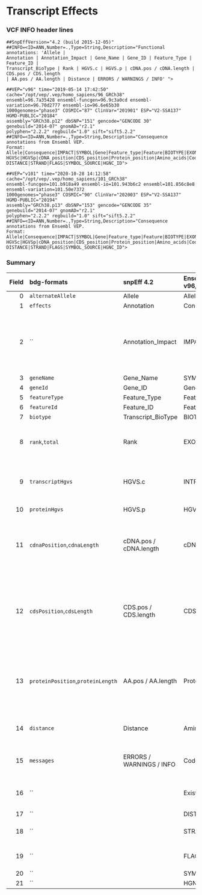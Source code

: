 # Transcript Effects

### VCF INFO header lines

```
##SnpEffVersion="4.2 (build 2015-12-05)"
##INFO=<ID=ANN,Number=.,Type=String,Description="Functional annotations: 'Allele |
Annotation | Annotation_Impact | Gene_Name | Gene_ID | Feature_Type | Feature_ID |
Transcript_BioType | Rank | HGVS.c | HGVS.p | cDNA.pos / cDNA.length | CDS.pos / CDS.length
| AA.pos / AA.length | Distance | ERRORS / WARNINGS / INFO' ">
```

```
##VEP="v96" time="2019-05-14 17:42:50" cache="/opt/vep/.vep/homo_sapiens/96_GRCh38"
ensembl=96.7a35428 ensembl-funcgen=96.9c3a0cd ensembl-variation=96.70d2777 ensembl-io=96.6e65b30
1000genomes="phase3" COSMIC="87" ClinVar="201901" ESP="V2-SSA137" HGMD-PUBLIC="20184"
assembly="GRCh38.p12" dbSNP="151" gencode="GENCODE 30" genebuild="2014-07" gnomAD="r2.1"
polyphen="2.2.2" regbuild="1.0" sift="sift5.2.2"
##INFO=<ID=ANN,Number=.,Type=String,Description="Consequence annotations from Ensembl VEP.
Format: Allele|Consequence|IMPACT|SYMBOL|Gene|Feature_type|Feature|BIOTYPE|EXON|INTRON|
HGVSc|HGVSp|cDNA_position|CDS_position|Protein_position|Amino_acids|Codons|Existing_variation|
DISTANCE|STRAND|FLAGS|SYMBOL_SOURCE|HGNC_ID">
```

```
##VEP="v101" time="2020-10-28 14:12:58" cache="/opt/vep/.vep/homo_sapiens/101_GRCh38"
ensembl-funcgen=101.b918a49 ensembl-io=101.943b6c2 ensembl=101.856c8e8 ensembl-variation=101.50e7372
1000genomes="phase3" COSMIC="90" ClinVar="202003" ESP="V2-SSA137" HGMD-PUBLIC="20194"
assembly="GRCh38.p13" dbSNP="153" gencode="GENCODE 35" genebuild="2014-07" gnomAD="r2.1"
polyphen="2.2.2" regbuild="1.0" sift="sift5.2.2"
##INFO=<ID=ANN,Number=.,Type=String,Description="Consequence annotations from Ensembl VEP.
Format: Allele|Consequence|IMPACT|SYMBOL|Gene|Feature_type|Feature|BIOTYPE|EXON|INTRON|
HGVSc|HGVSp|cDNA_position|CDS_position|Protein_position|Amino_acids|Codons|Existing_variation|
DISTANCE|STRAND|FLAGS|SYMBOL_SOURCE|HGNC_ID">
```

### Summary

| Field | bdg-formats                       | snpEff 4.2               | Ensembl VEP v96,v101  | Notes                                                                                                              |
| ----: | :-------------------------------- | :----------------------- | :-------------------- | :----                                                                                                              |
| 0     | `alternateAllele`                 | Allele                   | Allele                |                                                                                                                    |
| 1     | `effects`                         | Annotation               | Consequence           |                                                                                                                    |
| 2     | ``                                | Annotation_Impact        | IMPACT                | Putative_impact: A simple estimation of putative impact / deleteriousness : {HIGH, MODERATE, LOW, MODIFIER}        |
| 3     | `geneName`                        | Gene_Name                | SYMBOL                |                                                                                                                    |
| 4     | `geneId`                          | Gene_ID                  | Gene                  |                                                                                                                    |
| 5     | `featureType`                     | Feature_Type             | Feature_type          |                                                                                                                    |
| 6     | `featureId`                       | Feature_ID               | Feature               |                                                                                                                    |
| 7     | `biotype`                         | Transcript_BioType       | BIOTYPE               |                                                                                                                    |
| 8     | `rank`,`total`                    | Rank                     | EXON                  | Rank / total : Exon or Intron rank / total number of exons or introns.                                             |
| 9     | `transcriptHgvs`                  | HGVS.c                   | INTRON                | Rank / total : Exon or Intron rank / total number of exons or introns.                                             |
| 10    | `proteinHgvs`                     | HGVS.p                   | HGVSc                 | Map to `transcriptHgvs`                                                                                            |
| 11    | `cdnaPosition`,`cdnaLength`       | cDNA.pos / cDNA.length   | cDNA_position         | cDNA_position ​/ (cDNA_len optional)_ : Position in cDNA and trancript's cDNA length (one based).                   |
| 12    | `cdsPosition`,`cdsLength`         | CDS.pos / CDS.length     | CDS_position          | CDS_position ​/ (CDS_len optional)​: Position and number of coding bases (one based includes START and STOP codons). |
| 13    | `proteinPosition`,`proteinLength` | AA.pos / AA.length       | Protein_position      | Protein_position ​/ (Protein_len optional)​: Position and number of AA (one based, including START, but not STOP).   |
| 14    | `distance`                        | Distance                 | Amino_acids           | Amino_acids : Reference and variant amino acids                                                                    |
| 15    | `messages`                        | ERRORS / WARNINGS / INFO | Codons                | Codons : Reference and variant codon sequence                                                                      |
| 16    | ``                                |                          | Existing_variation    | Existing_variation : Identifier(s) of co-located known variants                                                    |
| 17    | ``                                |                          | DISTANCE              | Map to `distance`                                                                                                  |
| 18    | ``                                |                          | STRAND                | STRAND : Strand of the feature (1/-1)                                                                              |
| 19    | ``                                |                          | FLAGS                 | FLAGS : Transcript quality flags                                                                                   |
| 20    | ``                                |                          | SYMBOL_SOURCE         |                                                                                                                    |
| 21    | ``                                |                          | HGNC_ID               |                                                                                                                    |
